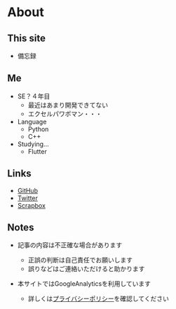 # About

## This site

- 備忘録

## Me

- SE？４年目
    - 最近はあまり開発できてない
    - エクセルパワポマン・・・
- Language
    - Python
    - C++
- Studying...
    - Flutter

## Links

- [GitHub](https://github.com/tomikazu1058)
- [Twitter](https://twitter.com/tomikazu1058)
- [Scrapbox](https://scrapbox.io/nekonohitai/)

## Notes

- 記事の内容は不正確な場合があります
    - 正誤の判断は自己責任でお願いします
    - 誤りなどはご連絡いただけると助かります

- 本サイトではGoogleAnalyticsを利用しています
    - 詳しくは[プライバシーポリシー](privacy.md)を確認してください
